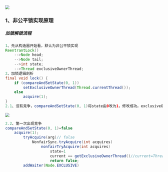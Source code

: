 <img src="G:\DevCache\Cache\concurrent-parent\Note\pic\015_concurrent.png" style="zoom:80%;" />

### 1、非公平锁实现原理

##### 加锁解锁流程

```java
1、先从构造器开始看，默认为非公平锁实现
ReentrantLock()
    -->Node head;
	-->Node tail;
	-->int state;
	-->Thread exclusiveOwnerThread;
2、加锁逻辑剖析
final void lock() {
	if (compareAndSetState(0, 1))
		setExclusiveOwnerThread(Thread.currentThread());
	else
		acquire(1);
}    
2.1、没有竞争，compareAndSetState(0, 1)将state由0改为1，修改成功。exclusiveOwnerThread设置为当前线程Thread-0。
```

<img src="G:\DevCache\Cache\concurrent-parent\Note\pic\016_concurrent.png" style="zoom:80%;" />

```java
2.2、第一次出现竞争
compareAndSetState(0, 1)=false
    acquire(1);
		tryAcquire(arg)// false
            NonfairSync.tryAcquire(int acquires)
            	nonfairTryAcquire(int acquires)
            		state=1
            		current == getExclusiveOwnerThread()//current=Thread-1,getExclusiveOwnerThread()=Thread-0 
            		return false;
        addWaiter(Node.EXCLUSIVE)
```

